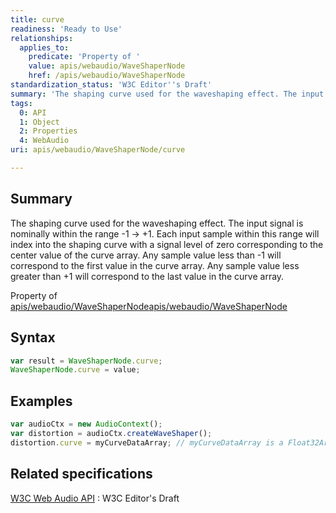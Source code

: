 ```yaml
---
title: curve
readiness: 'Ready to Use'
relationships:
  applies_to:
    predicate: 'Property of '
    value: apis/webaudio/WaveShaperNode
    href: /apis/webaudio/WaveShaperNode
standardization_status: 'W3C Editor''s Draft'
summary: 'The shaping curve used for the waveshaping effect. The input signal is nominally within the range -1 -&gt; +1. Each input sample within this range will index into the shaping curve with a signal level of zero corresponding to the center value of the curve array. Any sample value less than -1 will correspond to the first value in the curve array. Any sample value less greater than +1 will correspond to the last value in the curve array.'
tags:
  0: API
  1: Object
  2: Properties
  4: WebAudio
uri: apis/webaudio/WaveShaperNode/curve

---
```

## Summary

The shaping curve used for the waveshaping effect. The input signal is nominally within the range -1 -&gt; +1. Each input sample within this range will index into the shaping curve with a signal level of zero corresponding to the center value of the curve array. Any sample value less than -1 will correspond to the first value in the curve array. Any sample value less greater than +1 will correspond to the last value in the curve array.

Property of [apis/webaudio/WaveShaperNode](/apis/webaudio/WaveShaperNode)[apis/webaudio/WaveShaperNode](/apis/webaudio/WaveShaperNode)

## Syntax

``` js
var result = WaveShaperNode.curve;
WaveShaperNode.curve = value;
```

## Examples

``` js
var audioCtx = new AudioContext();
var distortion = audioCtx.createWaveShaper();
distortion.curve = myCurveDataArray; // myCurveDataArray is a Float32Array
```

## Related specifications

[W3C Web Audio API](http://webaudio.github.io/web-audio-api/)
:   W3C Editor's Draft
